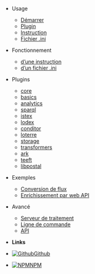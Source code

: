 - Usage

  - [Démarrer](quickstart.md)
  - [Plugin](plugin.md)
  - [Instruction](statement.md)
  - [Fichier .ini](ini.md)

- Fonctionnement

  - [d’une instruction](coding-statement.md)
  - [d’un fichier .ini](coding-ini.md)

- Plugins

  - [core](plugin-core.md)
  - [basics](plugin-basics.md)
  - [analytics](plugin-analytics.md)
  - [sparql](plugin-sparql.md)
  - [istex](plugin-istex.md)
  - [lodex](plugin-lodex.md)
  - [conditor](plugin-conditor.md)
  - [loterre](plugin-loterre.md)
  - [storage](plugin-storage.md)
  - [transformers](plugin-transformers.md)
  - [ark](plugin-ark.md)
  - [teeft](plugin-teeft.md)
  - [libpostal](plugin-libpostal.md)

- Exemples

  - [Conversion de flux](example-conversions.md)
  - [Enrichissement par web API](example-enrichments.md)

- Avancé

  - [Serveur de traitement](server.md)
  - [Ligne de commande](cli.md)
  - [API](api.md)

- **Links**
- [![Github](https://icongr.am/devicon/github-original.svg)Github](https://github.com/Inist-CNRS/ezs)
- [![NPM](https://icongr.am/devicon/npm-original-wordmark.svg)NPM](https://www.npmjs.com/search?q=keywords:ezs)
